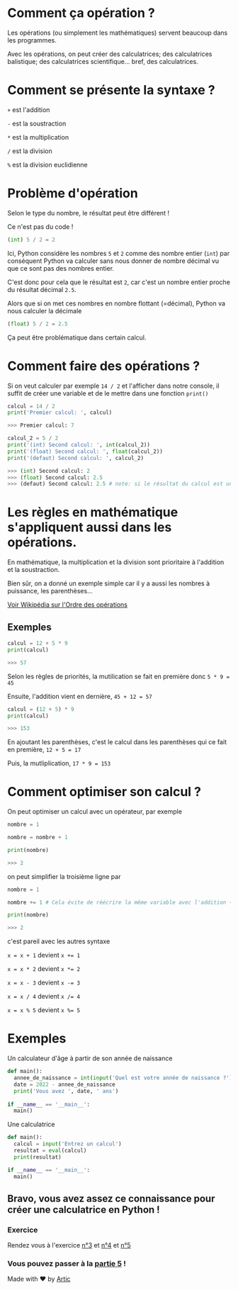 # Comment ça opération ?

Les opérations (ou simplement les mathématiques) servent beaucoup dans les programmes.

Avec les opérations, on peut créer des calculatrices; des calculatrices balistique; des calculatrices scientifique... bref, des calculatrices.

# Comment se présente la syntaxe ?

`+` est l'addition

`-` est la soustraction

`*` est la multiplication

`/` est la division

`%` est la division euclidienne

# Problème d'opération

Selon le type du nombre, le résultat peut être différent !

Ce n'est pas du code !
```python
(int) 5 / 2 = 2
```
Ici, Python considère les nombres `5` et `2` comme des nombre entier (`int`) par conséquent Python va calculer sans nous donner de nombre décimal vu que ce sont pas des nombres entier.

C'est donc pour cela que le résultat est `2`, car c'est un nombre entier proche du résultat décimal `2.5`.

Alors que si on met ces nombres en nombre flottant (=décimal), Python va nous calculer la décimale
```python
(float) 5 / 2 = 2.5
```

Ça peut être problématique dans certain calcul.

# Comment faire des opérations ?

Si on veut calculer par exemple `14 / 2` et l'afficher dans notre console, il suffit de créer une variable et de le mettre dans une fonction `print()`

```python
calcul = 14 / 2
print('Premier calcul: ', calcul)

>>> Premier calcul: 7

calcul_2 = 5 / 2
print('(int) Second calcul: ', int(calcul_2))
print('(float) Second calcul: ', float(calcul_2))
print('(defaut) Second calcul: ', calcul_2)

>>> (int) Second calcul: 2
>>> (float) Second calcul: 2.5
>>> (defaut) Second calcul: 2.5 # note: si le résultat du calcul est un nombre décimal, alors celui-ci sera un nombre flottant. Inversement pour le nombre entier
```

# Les règles en mathématique s'appliquent aussi dans les opérations.

En mathématique, la multiplication et la division sont prioritaire à l'addition et la soustraction.

Bien sûr, on a donné un exemple simple car il y a aussi les nombres à puissance, les parenthèses...

[Voir Wikipédia sur l'Ordre des opérations](https://fr.wikipedia.org/wiki/Ordre_des_op%C3%A9rations#:~:text=la%20multiplication%20et%20la%20division,pour%20les%20additions%20et%20soustractions.)

## Exemples

```python
calcul = 12 + 5 * 9
print(calcul)

>>> 57
```

Selon les règles de priorités, la mutilication se fait en première donc `5 * 9 = 45`

Ensuite, l'addition vient en dernière, `45 + 12 = 57`

```python
calcul = (12 + 5) * 9
print(calcul)

>>> 153
```

En ajoutant les parenthèses, c'est le calcul dans les parenthèses qui ce fait en première, `12 + 5 = 17`

Puis, la mutliplication, `17 * 9 = 153`

# Comment optimiser son calcul ?

On peut optimiser un calcul avec un opérateur, par exemple

```python
nombre = 1

nombre = nombre + 1

print(nombre)

>>> 2
```

on peut simplifier la troisième ligne par
```python
nombre = 1

nombre += 1 # Cela évite de réécrire la même variable avec l'addition + 1

print(nombre)

>>> 2
```

c'est pareil avec les autres syntaxe

`x = x + 1` devient `x += 1`

`x = x * 2` devient `x *= 2`

`x = x - 3` devient `x -= 3`

`x = x / 4` devient `x /= 4`

`x = x % 5` devient `x %= 5`



# Exemples

Un calculateur d'âge à partir de son année de naissance
```python
def main():
  annee_de_naissance = int(input('Quel est votre année de naissance ?'))
  date = 2022 - annee_de_naissance
  print('Vous avez ', date, ' ans')
  
if __name__ == '__main__':
  main()
```

Une calculatrice
```python
def main():
  calcul = input('Entrez un calcul')
  resultat = eval(calcul)
  print(resultat)

if __name__ == '__main__':
  main()
```

## Bravo, vous avez assez ce connaissance pour créer une calculatrice en Python !

### Exercice
Rendez vous à l'exercice [n°3](https://github.com/ArticOff/TravauxPratique-sur-Python/blob/main/ex%203.%20Celsius%20ou%20Fahrenheit%20%3F.py) et [n°4](https://github.com/ArticOff/TravauxPratique-sur-Python/blob/main/ex%204.%20Pythagore.py) et [n°5](https://github.com/ArticOff/TravauxPratique-sur-Python/blob/main/ex%205.%20Calculatrice%20%C3%A0%20division%20euclidienne.py)

### Vous pouvez passer à la [partie 5](https://github.com/ArticOff/Tutoriel-sur-Python/blob/main/5.%20Les%20conditions.md) !

Made with ❤️ by [Artic](https://discord.com/users/855783629047988274)
